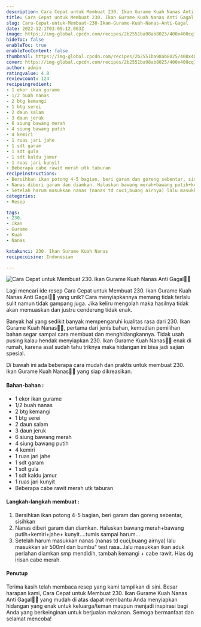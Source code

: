 ```yaml
---
description: Cara Cepat untuk Membuat 230. Ikan Gurame Kuah Nanas Anti Gagal"
title: Cara Cepat untuk Membuat 230. Ikan Gurame Kuah Nanas Anti Gagal
slug: Cara-Cepat-untuk-Membuat-230-Ikan-Gurame-Kuah-Nanas-Anti-Gagal
date: 2022-12-1T03:09:12.063Z
image: https://img-global.cpcdn.com/recipes/2b2551ba98ab8025/400x400cq70/photo.jpg
hideToc: false
enableToc: true
enableTocContent: false
thumbnail: https://img-global.cpcdn.com/recipes/2b2551ba98ab8025/400x400cq70/photo.jpg
cover: https://img-global.cpcdn.com/recipes/2b2551ba98ab8025/400x400cq70/photo.jpg
author: admin
ratingvalue: 4.8
reviewcount: 124
recipeingredient:
- 1 ekor ikan gurame
- 1/2 buah nanas
- 2 btg kemangi
- 1 btg serei
- 2 daun salam
- 3 daun jeruk
- 6 siung bawang merah
- 4 siung bawang putih
- 4 kemiri
- 1 ruas jari jahe
- 1 sdt garam
- 1 sdt gula
- 1 sdt kaldu jamur
- 1 ruas jari kunyit
- Beberapa cabe rawit merah utk taburan
recipeinstructions:
- Bersihkan ikan potong 4-5 bagian, beri garam dan goreng sebentar, sisihkan
- Nanas diberi garam dan diamkan. Haluskan bawang merah+bawang putih+kemiri+jahe+ kunyit....tumis sampai harum...
- Setelah harum masukkan nanas (nanas td cuci,buang airnya) lalu masukkan air 500ml dan bumbu" test rasa...lalu masukkan ikan aduk perlahan diamkan smp mendidih, tambah kemangi + cabe rawit. Hias dg irisan cabe merah.
categories:
- Resep

tags:
- 230.
- Ikan
- Gurame
- Kuah
- Nanas

katakunci: 230. Ikan Gurame Kuah Nanas
recipecuisine: Indonesian

---
```


![Cara Cepat untuk Membuat 230. Ikan Gurame Kuah Nanas Anti Gagal👩‍🍳](https://img-global.cpcdn.com/recipes/2b2551ba98ab8025/400x400cq70/photo.jpg)

Lagi mencari ide resep Cara Cepat untuk Membuat 230. Ikan Gurame Kuah Nanas Anti Gagal👩‍🍳 yang unik? Cara menyiapkannya memang tidak terlalu sulit namun tidak gampang juga. Jika keliru mengolah maka hasilnya tidak akan memuaskan dan justru cenderung tidak enak.

Banyak hal yang sedikit banyak mempengaruhi kualitas rasa dari 230. Ikan Gurame Kuah Nanas👩‍🍳, pertama dari jenis bahan, kemudian pemilihan bahan segar sampai cara membuat dan menghidangkannya. Tidak usah pusing kalau hendak menyiapkan 230. Ikan Gurame Kuah Nanas👩‍🍳 enak di rumah, karena asal sudah tahu triknya maka hidangan ini bisa jadi sajian spesial.

Di bawah ini ada beberapa cara mudah dan praktis untuk membuat 230. Ikan Gurame Kuah Nanas👩‍🍳 yang siap dikreasikan.

<!--inarticleads1-->

#### Bahan-bahan :

- 1 ekor ikan gurame
- 1/2 buah nanas
- 2 btg kemangi
- 1 btg serei
- 2 daun salam
- 3 daun jeruk
- 6 siung bawang merah
- 4 siung bawang putih
- 4 kemiri
- 1 ruas jari jahe
- 1 sdt garam
- 1 sdt gula
- 1 sdt kaldu jamur
- 1 ruas jari kunyit
- Beberapa cabe rawit merah utk taburan

<!--inarticleads2-->

#### Langkah-langkah membuat :

1. Bersihkan ikan potong 4-5 bagian, beri garam dan goreng sebentar, sisihkan
1. Nanas diberi garam dan diamkan. Haluskan bawang merah+bawang putih+kemiri+jahe+ kunyit....tumis sampai harum...
1. Setelah harum masukkan nanas (nanas td cuci,buang airnya) lalu masukkan air 500ml dan bumbu" test rasa...lalu masukkan ikan aduk perlahan diamkan smp mendidih, tambah kemangi + cabe rawit. Hias dg irisan cabe merah.

#### Penutup

Terima kasih telah membaca resep yang kami tampilkan di sini. Besar harapan kami, Cara Cepat untuk Membuat 230. Ikan Gurame Kuah Nanas Anti Gagal👩‍🍳 yang mudah di atas dapat membantu Anda menyiapkan hidangan yang enak untuk keluarga/teman maupun menjadi inspirasi bagi Anda yang berkeinginan untuk berjualan makanan. Semoga bermanfaat dan selamat mencoba!